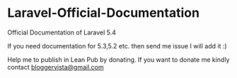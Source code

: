 # Laravel-Official-Documentation
  Official Documentation of Laravel 5.4


  If you need documentation for 5.3,5.2 etc. then send me issue I will add it :)

  Help me to publish in Lean Pub by donating.
  If you want to donate me kindly contact bloggervista@gmail.com
